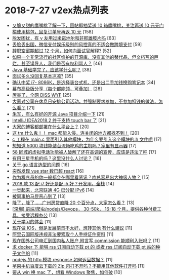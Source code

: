 # 2018-7-27 v2ex热点列表

+ [又脆又甜的鹰嘴桃了解一下，回帖即抽奖送 10 箱鹰嘴桃，关注再送 10 元无门槛使用桃包，回复订单号再返 10 元](https://www.v2ex.com/t/474644#reply158) [158]
+ [脱发困扰，有 v 友用过米诺地尔和非那雄胺片吗](https://www.v2ex.com/t/474573#reply63) [63]
+ [丢脸丢出国，微信支付娱乐级别的风控真的不适合做跨境支付](https://www.v2ex.com/t/474546#reply59) [59]
+ [辞职空窗期超过 12 个月，如何向面试官解释?](https://www.v2ex.com/t/474588#reply52) [52]
+ [如果一个非常流行的社区维护的开源库，没有其他的替代品，但文档写的巨烂，甚至误导人，我们是否有权利骂人？](https://www.v2ex.com/t/474593#reply46) [46]
+ [Java 基础学完了，应该学什么呢？](https://www.v2ex.com/t/474548#reply38) [38]
+ [面试多久没回复基本凉凉?](https://www.v2ex.com/t/474586#reply35) [35]
+ [确认中奖 i7- 8086K，是选择装台式机，还是出二手加钱换购笔记本](https://www.v2ex.com/t/474597#reply34) [34]
+ [幕布高级版分享（每个都能领，可叠加）](https://www.v2ex.com/t/474552#reply28) [28]
+ [厉害了，全网 DISS WYF](https://www.v2ex.com/t/474642#reply25) [25]
+ [大家对公司在休息日安排公司活动，并强制要求参加，不参加扣钱的做法，怎么看？](https://www.v2ex.com/t/474561#reply21) [21]
+ [朱军，有么有好的开源 Java 项目介绍一下](https://www.v2ex.com/t/474563#reply21) [21]
+ [IntelliJ IDEA2018.2 终于支持 touch bar 了](https://www.v2ex.com/t/474614#reply21) [21]
+ [大家的博客都部署在什么平台上？](https://www.v2ex.com/t/474630#reply20) [20]
+ [这 tm 什么鬼！！ mac 都能入侵，连关闭的地方都找不到！](https://www.v2ex.com/t/474594#reply20) [20]
+ [c 工程在 main.c 里面引入其他模块，为什么要引入这个模块的.h 文件呢](https://www.v2ex.com/t/474567#reply17) [17]
+ [想知道 5000 块钱能装台流畅吃鸡的主机吗？家里有显示器](https://www.v2ex.com/t/474575#reply17) [17]
+ [58 同城的虚拟电话功能被人破解了还在高调的宣传，应该是违法了吧](https://www.v2ex.com/t/474608#reply17) [17]
+ [有用三星手机的吗？这里没什么人讨论？](https://www.v2ex.com/t/474652#reply16) [16]
+ [关于 go 语言选型的问题](https://www.v2ex.com/t/474564#reply16) [16]
+ [突然发现 vue star 数已超 react](https://www.v2ex.com/t/474595#reply16) [16]
+ [作为程序员的你一般都会在哪里看资讯？咋总容易出大神级人物？](https://www.v2ex.com/t/474565#reply15) [15]
+ [2018 款 13 配 i7 好还是配 i5 好？开发用，全栈](https://www.v2ex.com/t/474636#reply14) [14]
+ [一觉起来，北京联通 4G 已分配 IPv6](https://www.v2ex.com/t/474619#reply14) [14]
+ [被同事拍马屁恶心到了](https://www.v2ex.com/t/474648#reply13) [13]
+ [降了，降了……广州房贷直降 20 个百分点，大家怎么看？](https://www.v2ex.com/t/474559#reply13) [13]
+ [[深圳] 前端/爬虫/nodejs/Devops， 30-50k， 16-18 个月，提供各种付费工具，接受远程办公](https://www.v2ex.com/t/474604#reply13) [13]
+ [关于学习的体会](https://www.v2ex.com/t/474625#reply11) [11]
+ [现在做 IOS，但是发展前景不太好，想转其他 有什么建议](https://www.v2ex.com/t/474629#reply11) [11]
+ [阿里云国际版违规非法要索取个人手持证件资料](https://www.v2ex.com/t/474664#reply11) [11]
+ [现在国外公司电汇到国内私人账户,附言写 commission 能顺利入账吗？](https://www.v2ex.com/t/474542#reply11) [11]
+ [求 docker 下 能够 rss 订阅自动下载 pt 的 或者 rss 订阅自动下载 pt 站的种子文件的](https://www.v2ex.com/t/474554#reply11) [11]
+ [nodejs 的 http 模块 response 如何返回数据？](https://www.v2ex.com/t/474557#reply11) [11]
+ [苹果手机百度云下载的 Zip 包打不开吗？不能用其他软件打开吗](https://www.v2ex.com/t/474566#reply11) [11]
+ [要从 win 换 mac 了，想看 Windows 聚焦，如何破](https://www.v2ex.com/t/474632#reply10) [10]

